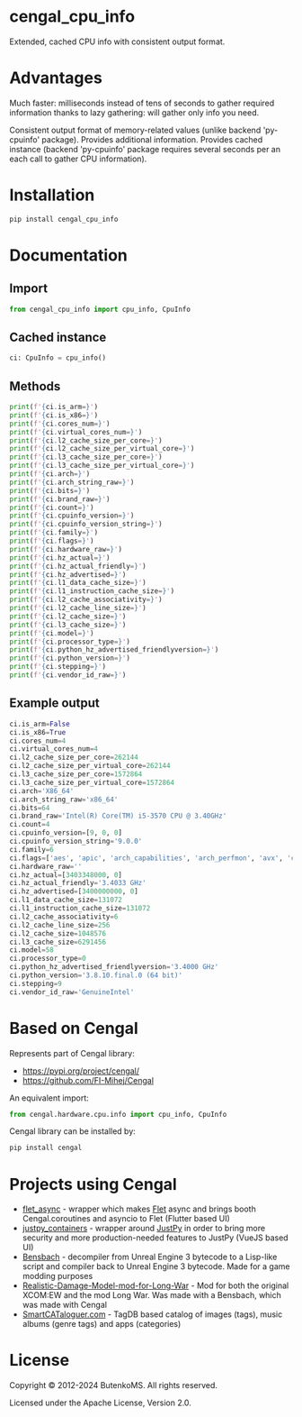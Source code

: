 # cengal_cpu_info

Extended, cached CPU info with consistent output format.

# Advantages

Much faster: milliseconds instead of tens of seconds to gather required information thanks to lazy gathering: will gather only info you need.

Consistent output format of memory-related values (unlike backend 'py-cpuinfo' package). Provides additional information. Provides cached instance (backend 'py-cpuinfo' package requires several seconds per an each call to gather CPU information).

# Installation

```bash
pip install cengal_cpu_info
```

# Documentation

## Import

```python
from cengal_cpu_info import cpu_info, CpuInfo
```

## Cached instance

```python
ci: CpuInfo = cpu_info()
```

## Methods

```python
print(f'{ci.is_arm=}')
print(f'{ci.is_x86=}')
print(f'{ci.cores_num=}')
print(f'{ci.virtual_cores_num=}')
print(f'{ci.l2_cache_size_per_core=}')
print(f'{ci.l2_cache_size_per_virtual_core=}')
print(f'{ci.l3_cache_size_per_core=}')
print(f'{ci.l3_cache_size_per_virtual_core=}')
print(f'{ci.arch=}')
print(f'{ci.arch_string_raw=}')
print(f'{ci.bits=}')
print(f'{ci.brand_raw=}')
print(f'{ci.count=}')
print(f'{ci.cpuinfo_version=}')
print(f'{ci.cpuinfo_version_string=}')
print(f'{ci.family=}')
print(f'{ci.flags=}')
print(f'{ci.hardware_raw=}')
print(f'{ci.hz_actual=}')
print(f'{ci.hz_actual_friendly=}')
print(f'{ci.hz_advertised=}')
print(f'{ci.l1_data_cache_size=}')
print(f'{ci.l1_instruction_cache_size=}')
print(f'{ci.l2_cache_associativity=}')
print(f'{ci.l2_cache_line_size=}')
print(f'{ci.l2_cache_size=}')
print(f'{ci.l3_cache_size=}')
print(f'{ci.model=}')
print(f'{ci.processor_type=}')
print(f'{ci.python_hz_advertised_friendlyversion=}')
print(f'{ci.python_version=}')
print(f'{ci.stepping=}')
print(f'{ci.vendor_id_raw=}')
```

## Example output

```python
ci.is_arm=False
ci.is_x86=True
ci.cores_num=4
ci.virtual_cores_num=4
ci.l2_cache_size_per_core=262144
ci.l2_cache_size_per_virtual_core=262144
ci.l3_cache_size_per_core=1572864
ci.l3_cache_size_per_virtual_core=1572864
ci.arch='X86_64'
ci.arch_string_raw='x86_64'
ci.bits=64
ci.brand_raw='Intel(R) Core(TM) i5-3570 CPU @ 3.40GHz'
ci.count=4
ci.cpuinfo_version=[9, 0, 0]
ci.cpuinfo_version_string='9.0.0'
ci.family=6
ci.flags=['aes', 'apic', 'arch_capabilities', 'arch_perfmon', 'avx', 'clflush', 'cmov', 'constant_tsc', 'cpuid', 'cx16', 'cx8', 'de', 'erms', 'f16c', 'flush_l1d', 'fpu', 'fsgsbase', 'fxsr', 'ht', 'hypervisor', 'ibpb', 'ibrs', 'lahf_lm', 'lm', 'mca', 'mce', 'md_clear', 'mmx', 'msr', 'mtrr', 'nopl', 'nx', 'osxsave', 'pae', 'pat', 'pcid', 'pclmulqdq', 'pdcm', 'pge', 'pni', 'popcnt', 'pse', 'pse36', 'pti', 'rdrand', 'rdrnd', 'rdtscp', 'rep_good', 'sep', 'smep', 'ss', 'ssbd', 'sse', 'sse2', 'sse4_1', 'sse4_2', 'ssse3', 'stibp', 'syscall', 'tsc', 'vme', 'xsave', 'xsaveopt', 'xtopology']
ci.hardware_raw=''
ci.hz_actual=[3403348000, 0]
ci.hz_actual_friendly='3.4033 GHz'
ci.hz_advertised=[3400000000, 0]
ci.l1_data_cache_size=131072
ci.l1_instruction_cache_size=131072
ci.l2_cache_associativity=6
ci.l2_cache_line_size=256
ci.l2_cache_size=1048576
ci.l3_cache_size=6291456
ci.model=58
ci.processor_type=0
ci.python_hz_advertised_friendlyversion='3.4000 GHz'
ci.python_version='3.8.10.final.0 (64 bit)'
ci.stepping=9
ci.vendor_id_raw='GenuineIntel'
```

# Based on Cengal

Represents part of Cengal library:
* https://pypi.org/project/cengal/
* https://github.com/FI-Mihej/Cengal

An equivalent import:
```python
from cengal.hardware.cpu.info import cpu_info, CpuInfo
```

Cengal library can be installed by:

```bash
pip install cengal
```


# Projects using Cengal

* [flet_async](https://github.com/FI-Mihej/flet_async) - wrapper which makes [Flet](https://github.com/flet-dev/flet) async and brings booth Cengal.coroutines and asyncio to Flet (Flutter based UI)
* [justpy_containers](https://github.com/FI-Mihej/justpy_containers) - wrapper around [JustPy](https://github.com/justpy-org/justpy) in order to bring more security and more production-needed features to JustPy (VueJS based UI)
* [Bensbach](https://github.com/FI-Mihej/Bensbach) - decompiler from Unreal Engine 3 bytecode to a Lisp-like script and compiler back to Unreal Engine 3 bytecode. Made for a game modding purposes
* [Realistic-Damage-Model-mod-for-Long-War](https://github.com/FI-Mihej/Realistic-Damage-Model-mod-for-Long-War) - Mod for both the original XCOM:EW and the mod Long War. Was made with a Bensbach, which was made with Cengal
* [SmartCATaloguer.com](http://www.smartcataloguer.com/index.html) - TagDB based catalog of images (tags), music albums (genre tags) and apps (categories)

# License

Copyright © 2012-2024 ButenkoMS. All rights reserved.

Licensed under the Apache License, Version 2.0.